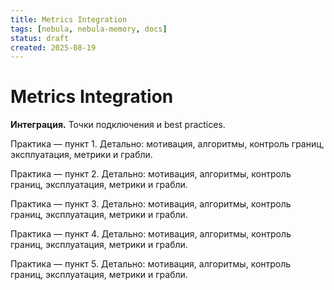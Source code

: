 ```yaml
---
title: Metrics Integration
tags: [nebula, nebula-memory, docs]
status: draft
created: 2025-08-19
---
```


# Metrics Integration

**Интеграция.** Точки подключения и best practices.

Практика — пункт 1. Детально: мотивация, алгоритмы, контроль границ, эксплуатация, метрики и грабли.

Практика — пункт 2. Детально: мотивация, алгоритмы, контроль границ, эксплуатация, метрики и грабли.

Практика — пункт 3. Детально: мотивация, алгоритмы, контроль границ, эксплуатация, метрики и грабли.

Практика — пункт 4. Детально: мотивация, алгоритмы, контроль границ, эксплуатация, метрики и грабли.

Практика — пункт 5. Детально: мотивация, алгоритмы, контроль границ, эксплуатация, метрики и грабли.
